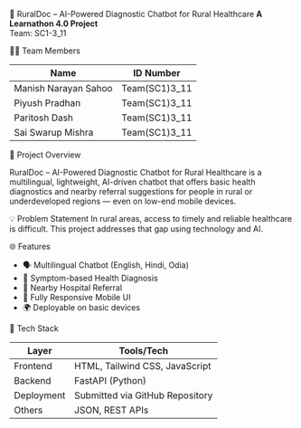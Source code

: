 🌿 RuralDoc – AI-Powered Diagnostic Chatbot for Rural Healthcare
**A Learnathon 4.0 Project**  
Team: SC1-3_11

👨‍💻 Team Members

| Name                 | ID Number              |
|----------------------|------------------------|
| Manish Narayan Sahoo |     Team(SC1)3_11      |
| Piyush Pradhan       |     Team(SC1)3_11      | 
| Paritosh Dash        |     Team(SC1)3_11      |
| Sai Swarup Mishra    |     Team(SC1)3_11      |


🚀 Project Overview

RuralDoc – AI-Powered Diagnostic Chatbot for Rural Healthcare is a multilingual, lightweight, AI-driven chatbot that offers basic health diagnostics and nearby referral suggestions for people in rural or underdeveloped regions — even on low-end mobile devices.

 💡 Problem Statement
In rural areas, access to timely and reliable healthcare is difficult. This project addresses that gap using technology and AI.

🌐 Features

- 🗣️ Multilingual Chatbot (English, Hindi, Odia)
- 🤖 Symptom-based Health Diagnosis
- 🏥 Nearby Hospital Referral
- 📱 Fully Responsive Mobile UI
- 🌍 Deployable on basic devices

 🔧 Tech Stack

| Layer      | Tools/Tech                       |
|------------|----------------------------------|
| Frontend   | HTML, Tailwind CSS, JavaScript   |
| Backend    | FastAPI (Python)                 |
| Deployment | Submitted via GitHub Repository  |
| Others     | JSON, REST APIs                  |

